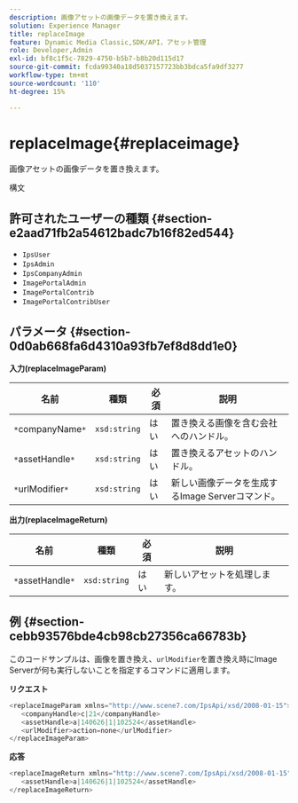 ```yaml
---
description: 画像アセットの画像データを置き換えます。
solution: Experience Manager
title: replaceImage
feature: Dynamic Media Classic,SDK/API，アセット管理
role: Developer,Admin
exl-id: bf8c1f5c-7829-4750-b5b7-b8b20d115d17
source-git-commit: fcda99340a18d5037157723bb3bdca5fa9df3277
workflow-type: tm+mt
source-wordcount: '110'
ht-degree: 15%

---
```


# replaceImage{#replaceimage}

画像アセットの画像データを置き換えます。

構文

## 許可されたユーザーの種類 {#section-e2aad71fb2a54612badc7b16f82ed544}

* `IpsUser`
* `IpsAdmin`
* `IpsCompanyAdmin`
* `ImagePortalAdmin`
* `ImagePortalContrib`
* `ImagePortalContribUser`

## パラメータ {#section-0d0ab668fa6d4310a93fb7ef8d8dd1e0}

**入力(replaceImageParam)**

| 名前 | 種類 | 必須 | 説明 |
|---|---|---|---|
| `*`companyName`*` | `xsd:string` | はい | 置き換える画像を含む会社へのハンドル。 |
| `*`assetHandle`*` | `xsd:string` | はい | 置き換えるアセットのハンドル。 |
| `*`urlModifier`*` | `xsd:string` | はい | 新しい画像データを生成するImage Serverコマンド。 |

**出力(replaceImageReturn)**

| 名前 | 種類 | 必須 | 説明 |
|---|---|---|---|
| `*`assetHandle`*` | `xsd:string` | はい | 新しいアセットを処理します。 |

## 例 {#section-cebb93576bde4cb98cb27356ca66783b}

このコードサンプルは、画像を置き換え、`urlModifier`を置き換え時にImage Serverが何も実行しないことを指定するコマンドに適用します。

**リクエスト**

```java
<replaceImageParam xmlns="http://www.scene7.com/IpsApi/xsd/2008-01-15">
   <companyHandle>c|21</companyHandle>
   <assetHandle>a|140626|1|102524</assetHandle>
   <urlModifier>action=none</urlModifier>
</replaceImageParam>
```

**応答**

```java
<replaceImageReturn xmlns="http://www.scene7.com/IpsApi/xsd/2008-01-15">
   <assetHandle>a|140626|1|102524</assetHandle>
</replaceImageReturn>
```
